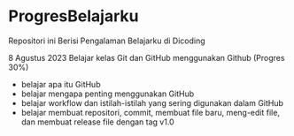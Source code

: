 # ProgresBelajarku
Repositori ini Berisi Pengalaman Belajarku di Dicoding

8 Agustus 2023
Belajar kelas Git dan GitHub menggunakan Github (Progres 30%)
 - belajar apa itu GitHub
 - belajar mengapa penting menggunakan GitHub
 - belajar workflow dan istilah-istilah yang sering digunakan dalam GitHub
 - belajar membuat repositori, commit, membuat file baru, meng-edit file, dan membuat release file dengan tag v1.0
